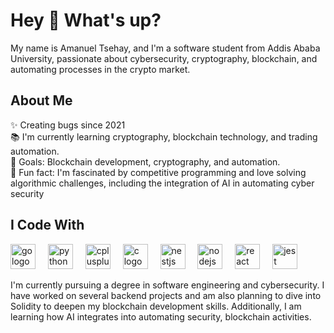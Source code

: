<h1 align="left">Hey 👋 What's up?</h1>
<p align="left">My name is Amanuel Tsehay, and I'm a software student from Addis Ababa University, passionate about cybersecurity, cryptography, blockchain, and automating processes in the crypto market.</p>

<h2 align="left">About Me</h2>
<p align="left">✨ Creating bugs since 2021 <br>📚 I'm currently learning cryptography, blockchain technology, and trading automation.<br>🎯 Goals: Blockchain development, cryptography, and automation.<br>🎲 Fun fact: I'm fascinated by competitive programming and love solving algorithmic challenges, including the integration of AI in automating cyber security</p>

<h2 align="left">I Code With</h2>
<div align="left">
  <!-- Cybersecurity and Cryptography Tools -->
  <img src="https://cdn.jsdelivr.net/gh/devicons/devicon/icons/go/go-original.svg" height="40" alt="go logo" />
  <img width="12" />
  <img src="https://cdn.jsdelivr.net/gh/devicons/devicon/icons/python/python-original.svg" height="40" alt="python logo" />
  <img width="12" />
  <img src="https://cdn.jsdelivr.net/gh/devicons/devicon/icons/cplusplus/cplusplus-original.svg" height="40" alt="cplusplus logo" />
  <img width="12" />
  <img src="https://cdn.jsdelivr.net/gh/devicons/devicon/icons/c/c-original.svg" height="40" alt="c logo" />
  <img width="12" />
  <!-- Backend and Automation -->
  <img src="https://cdn.jsdelivr.net/gh/devicons/devicon/icons/nestjs/nestjs-original.svg" height="40" alt="nestjs logo" />
  <img width="12" />
  <img src="https://cdn.jsdelivr.net/gh/devicons/devicon/icons/nodejs/nodejs-original.svg" height="40" alt="nodejs logo" />
  <img width="12" />
  <img src="https://cdn.jsdelivr.net/gh/devicons/devicon/icons/react/react-original.svg" height="40" alt="react logo" />
  <img width="12" />
  <!-- Testing and Automation -->
  <img src="https://cdn.jsdelivr.net/gh/devicons/devicon/icons/jest/jest-plain.svg" height="40" alt="jest logo" />
</div>

<p align="left">I'm currently pursuing a degree in software engineering and cybersecurity. I have worked on several backend projects and am also planning to dive into Solidity to deepen my blockchain development skills. Additionally, I am learning how AI integrates into automating security, blockchain activities.</p>
